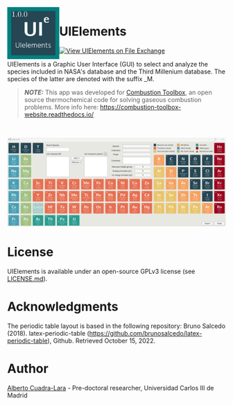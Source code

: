 <img alt="UIElements" align="left" href="https://github.com/AlbertoCuadra/UIElements" style="border-width:0" src="https://github.com/AlbertoCuadra/UIElements/blob/master/assets/_static/logo_uielements.png" width="120"/>

# UIElements

[![View UIElements on File Exchange](https://www.mathworks.com/matlabcentral/images/matlab-file-exchange.svg)](https://in.mathworks.com/matlabcentral/fileexchange/120713-uielements)


UIElements is a Graphic User Interface (GUI) to select and analyze the species included in NASA's database and the Third Millenium database. The species of the latter are denoted with the suffix _M.

> **_NOTE:_** 
This app was developed for [Combustion Toolbox](https://github.com/AlbertoCuadra/combustion_toolbox), an open source thermochemical code for solving gaseous combustion problems. More info here: https://combustion-toolbox-website.readthedocs.io/

<br>

<p align=center>
    <img src="https://github.com/AlbertoCuadra/UIElements/blob/master/assets/_static/uielements.gif" width="1000">
</p>

# License

UIElements is available under an open-source GPLv3 license (see [LICENSE.md](LICENSE.md)).

# Acknowledgments

The periodic table layout is based in the following repository: Bruno Salcedo (2018). latex-periodic-table (https://github.com/brunosalcedo/latex-periodic-table), Github. Retrieved October 15, 2022.

# Author
[Alberto Cuadra-Lara](https://acuadralara.com/) - Pre-doctoral researcher, Universidad Carlos III de Madrid 

